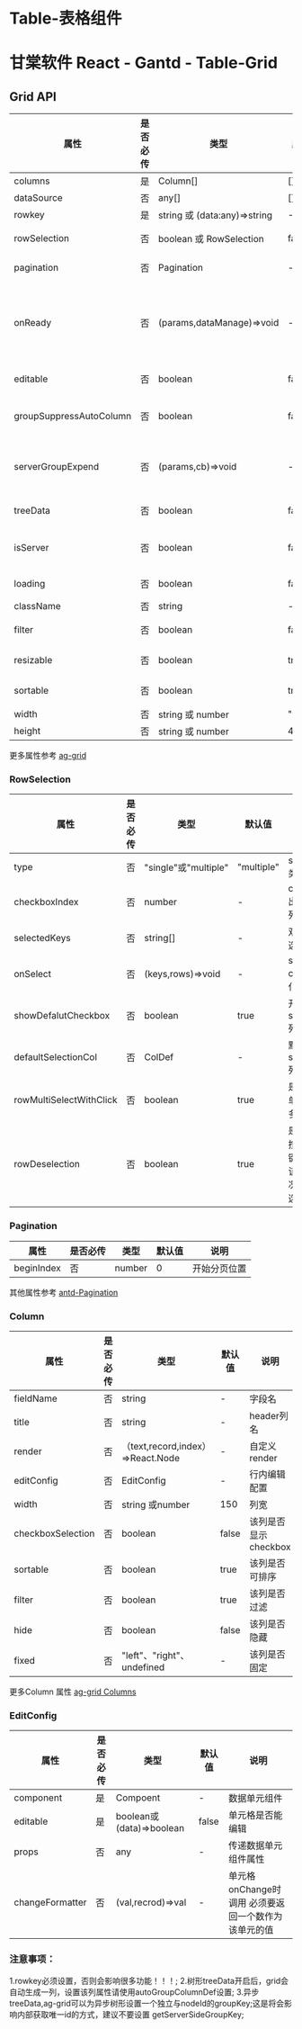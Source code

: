 # Table-表格组件

# 甘棠软件 React - Gantd - Table-Grid


## Grid API

| 属性                    | 是否必传 | 类型                         | 默认值 | 说明                                                    |
|-------------------------|----------|------------------------------|--------|---------------------------------------------------------|
| columns                 | 是       | Column[]                     | []     |                                                         |
| dataSource              | 否       | any[]                        | []     | 数据源                                                  |
| rowkey                  | 是       | string 或 (data:any)=>string | -      | 唯一标示                                                |
| rowSelection            | 否       | boolean 或 RowSelection      | false  | selection配置                                           |
| pagination              | 否       | Pagination                   | -      | Pagination配置                                          |
| onReady                 | 否       | (params,dataManage)=>void    | -      | gird初始完成回调 传递grid的params和控制数据的dataManage |
| editable                | 否       | boolean                      | false  | 是否进入编辑状态                                        |
| groupSuppressAutoColumn | 否       | boolean                      | false  | 是否禁止开启自动生成group列                             |
| serverGroupExpend       | 否       | (params,cb)=>void            | -      | 异步tree当加载异步children时调用                        |
| treeData                | 否       | boolean                      | false  | 是否开启树形渲染模式                                    |
| isServer                | 否       | boolean                      | false  | 是否开启树异步形渲染模式                                |
| loading                 | 否       | boolean                      | false  | grid loading状态                                        |
| className               | 否       | string                       | -      | className                                               |
| filter                  | 否       | boolean                      | false  | 默认单列过滤                                            |
| resizable               | 否       | boolean                      | true   | 默认单列伸缩                                            |
| sortable                | 否       | boolean                      | true   | 默认单列排序                                            |
| width                   | 否       | string 或 number             | "100%" | grid 宽度                                               |
| height                  | 否       | string 或 number             | 400    | grid 宽度                                               |
更多属性参考 [ag-grid](https://www.ag-grid.com/documentation-main/documentation.php)

### RowSelection

| 属性                    | 是否必传 | 类型                 | 默认值     | 说明                                           |
|-------------------------|----------|----------------------|------------|------------------------------------------------|
| type                    | 否       | "single"或"multiple" | "multiple" | selection类型                                  |
| checkboxIndex           | 否       | number               | -          | checkbox出现在哪列                             |
| selectedKeys            | 否       | string[]             | -          | 双向绑定选择keys                               |
| onSelect                | 否       | (keys,rows)=>void    | -          | selection change变化回调                       |
| showDefalutCheckbox     | 否       | boolean              | true       | 开启默认selection列                            |
| defaultSelectionCol     | 否       | ColDef               | -          | 默认selection列配置                            |
| rowMultiSelectWithClick | 否       | boolean              | true       | 是否允许单击选择多个行                         |
| rowDeselection          | 否       | boolean              | true       | 是否可在按住Ctrl键并单击该行的情况下取消选择行 |

### Pagination

| 属性       | 是否必传 | 类型   | 默认值 | 说明         |
|------------|----------|--------|--------|--------------|
| beginIndex | 否       | number | 0      | 开始分页位置 |

其他属性参考 [antd-Pagination](https://3x.ant.design/components/pagination-cn/#API?target=_blank)

### Column
| 属性              | 是否必传 | 类型                              | 默认值 | 说明                 |
|-------------------|----------|-----------------------------------|--------|----------------------|
| fieldName         | 否       | string                            | -      | 字段名               |
| title             | 否       | string                            | -      | header列名           |
| render            | 否       | （text,record,index）=>React.Node | -      | 自定义render         |
| editConfig        | 否       | EditConfig                        | -      | 行内编辑配置         |
| width             | 否       | string   或number                 | 150    | 列宽                 |
| checkboxSelection | 否       | boolean                           | false  | 该列是否显示checkbox |
| sortable          | 否       | boolean                           | true   | 该列是否可排序       |
| filter            | 否       | boolean                           | true   | 该列是否过滤         |
| hide              | 否       | boolean                           | false  | 该列是否隐藏         |
| fixed             | 否       | "left"、"right"、 undefined       | -      | 该列是否固定         |

更多Column 属性 [ag-grid Columns](https://www.ag-grid.com/javascript-grid-column-properties/)

### EditConfig
| 属性            | 是否必传 | 类型                     | 默认值 | 说明                                                |
|-----------------|----------|--------------------------|--------|-----------------------------------------------------|
| component       | 是       | Compoent                 | -      | 数据单元组件                                        |
| editable        | 是       | boolean或(data)=>boolean | false  | 单元格是否能编辑                                    |
| props           | 否       | any                      | -      | 传递数据单元组件属性                                |
| changeFormatter | 否       | (val,recrod)=>val        | -      | 单元格onChange时调用 必须要返回一个数作为该单元的值 |


### 注意事项：
 1.rowkey必须设置，否则会影响很多功能！！！;
 2.树形treeData开启后，grid会自动生成一列，设置该列属性请使用autoGroupColumnDef设置;
 3.异步treeData,ag-grid可以为异步树形设置一个独立与nodeId的groupKey;这是将会影响内部获取唯一id的方式，建议不要设置 getServerSideGroupKey;
